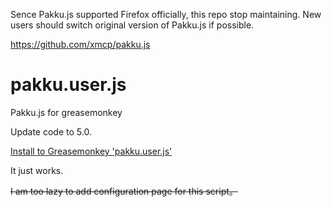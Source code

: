 Sence Pakku.js supported Firefox officially, this repo stop maintaining. New users should switch original version of Pakku.js if possible.

https://github.com/xmcp/pakku.js

# pakku.user.js
Pakku.js for greasemonkey

Update code to 5.0.

[Install to Greasemonkey 'pakku.user.js'](https://greasyfork.org/en/scripts/30601-pakku-js-modified-by-fts)

It just works.

~~I am too lazy to add configuration page for this script。~~
